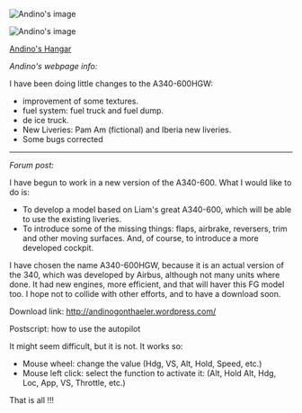 ![Andino's image](https://andinogonthaeler.files.wordpress.com/2015/04/fgfs-screen-257.png?w=300&h=158)

![Andino's image](https://andinogonthaeler.files.wordpress.com/2015/04/fgfs-screen-265.png?w=300&h=158)

<a href="https://andinogonthaeler.wordpress.com/">Andino's Hangar</a>

*Andino's webpage info:*

I have been doing little changes to the A340-600HGW:

* improvement of some textures.
* fuel system: fuel truck and fuel dump.
* de ice truck.
* New Liveries: Pam Am (fictional) and Iberia new liveries.
* Some bugs corrected


****

*Forum post:*

I have begun to work in a new version of the A340-600. What I would like to do is:

- To develop a model based on Liam's great A340-600, which will be able to use the existing liveries.
- To introduce some of the missing things: flaps, airbrake, reversers, trim and other moving surfaces. And, of course, to introduce a more developed cockpit.

I have chosen the name A340-600HGW, because it is an actual version of the 340, which was developed by Airbus, although not many units where done. It had new engines, more efficient, and that will haver this FG model too. I hope not to collide with other efforts, and to have a download soon.

Download link: <http://andinogonthaeler.wordpress.com/>

Postscript: how to use the autopilot

It might seem difficult, but it is not. It works so:

- Mouse wheel: change the value (Hdg, VS, Alt, Hold, Speed, etc.)
- Mouse left click: select the function to activate it: (Alt, Hold Alt, Hdg, Loc, App, VS, Throttle, etc.)

That is all !!!